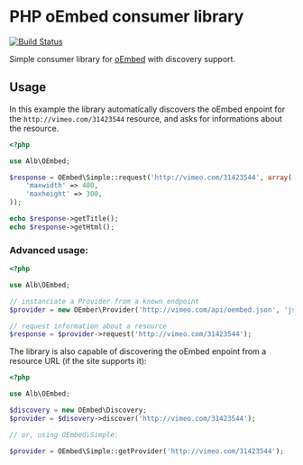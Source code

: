 # PHP oEmbed consumer library

[![Build Status](https://secure.travis-ci.org/arnaud-lb/alb-oembed.png)](http://travis-ci.org/arnaud-lb/alb-oembed)

Simple consumer library for [oEmbed](http://oembed.com/) with discovery support.

## Usage

In this example the library automatically discovers the oEmbed enpoint for the `http://vimeo.com/31423544` resource, and asks for informations about the resource.

``` php
<?php

use Alb\OEmbed;

$response = OEmbed\Simple::request('http://vimeo.com/31423544', array(
    'maxwidth' => 400,
    'maxheight' => 300,
));

echo $response->getTitle();
echo $response->getHtml();
```

### Advanced usage:

``` php
<?php

use Alb\OEmbed;

// instanciate a Provider from a known endpoint
$provider = new OEmber\Provider('http://vimeo.com/api/oembed.json', 'json');

// request information about a resource
$response = $provider->request('http://vimeo.com/31423544');
```

The library is also capable of discovering the oEmbed enpoint from a resource URL (if the site supports it):

``` php
<?php

use Alb\OEmbed;

$discovery = new OEmbed\Discovery;
$provider = $disovery->discover('http://vimeo.com/31423544');

// or, using OEmbed\Simple:

$provider = OEmbed\Simple::getProvider('http://vimeo.com/31423544');
```

